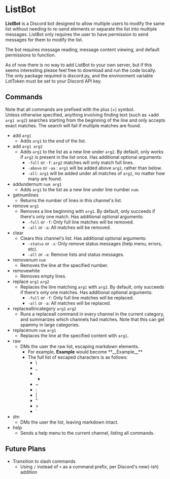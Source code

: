 # ListBot

**ListBot** is a Discord bot designed to allow multiple users to modify the same list without needing to re-send elements or separate the list into multiple messages. ListBot only requires the user to have permission to send messages for them to modify the list.

The bot requires message reading, message content viewing, and default permissions to function.

As of now there is no way to add ListBot to your own server, but if this seems interesting please feel free to download and run the code locally. The only package required is discord.py, and the environment variable LotToken must be set to your Discord API key.

## Commands
Note that all commands are prefixed with the plus (+) symbol.<br/>
Unless otherwise specified, anything involving finding text (such as +add <code>arg1 arg2</code>) searches starting from the beginning of the line and only accepts exact matches. The search will fail if multiple matches are found.

- add <code>arg1</code>
    - Adds <code>arg1</code> to the end of the list.
- add <code>arg1 arg2</code>
    - Adds <code>arg1</code> to the list as a new line under <code>arg2</code>. By default, only works if <code>arg2</code> is present in the list once. Has additional optional arguments:
      - <code>-full</code> or <code>-f</code>: <code>arg2</code> matches will only match full lines.
      - <code>-above</code> or <code>-aa</code> : <code>arg1</code> will be added above <code>arg2</code>, rather than below.
      - <code>-all</code>: <code>arg1</code> will be added under all matches of <code>arg2</code>, no matter how many are found.
- addundernum <code>num arg1</code>
  - Adds <code>arg1</code> to the list as a new line under line number <code>num</code>.
- getnumlines
  - Returns the number of lines in this channel's list.
- remove <code>arg1</code>
  - Removes a line beginning with <code>arg1</code>. By default, only succeeds if there's only one match. Has additional optional arguments:
    - <code>-full</code> or <code>-f</code>: Only full line matches will be removed.
    - <code>-all</code> or <code>-a</code>: All matches will be removed.
- clear
  - Clears this channel's list. Has additional optional arguments:
    - <code>-status</code> or <code>-s</code>: Only remove status messages (help menu, errors, etc).
    - <code>-all</code> or <code>-a</code>: Remove lists and status messages.
- removenum <code>num</code>
  - Removes the line at the specified number.
- removewhite
  - Removes empty lines.
- replace <code>arg1</code> <code>arg2</code>
  - Replaces the line matching <code>arg1</code> with <code>arg2</code>. By default, only succeeds if there's only one matches. Has additional optional arguments:
    - <code>-full</code> or <code>-f</code>: Only full line matches will be replaced.
    - <code>-all</code> or <code>-a</code>: All matches will be replaced.
- replaceallincategory <code>arg1</code> <code>arg2</code>
  - Runs a replaceall command in every channel in the current category, and summarizes which channels had matches. Note that this can get spammy in large categories.
- replacenum <code>num</code> <code>arg1</code>
  - Replaces the line at the specified content with <code>arg1</code>.
- raw
  - DMs the user the raw list, escaping markdown elements.
  	- For example, **__Example__** would become \*\*\_\_Example\_\_\*\*
  	- The full list of escaped characters is as follows:
  	  - \
  	  - _
  	  - *
  	  - ~
  	  - :
  	  - |
  	  - "
  	  - \>
  	  - `
- dm
  - DMs the user the list, leaving markdown intact.
- help
  - Sends a help menu to the current channel, listing all commands.

## Future Plans
- Transition to slash commands
	- Using <code>/</code> instead of <code>+</code> as a command prefix, per Discord's new(-ish) addition
